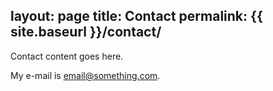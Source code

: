 layout: page
title: Contact
permalink: {{ site.baseurl }}/contact/
---

Contact content goes here.

My e-mail is [email@something.com](mailto:email@something.com).
